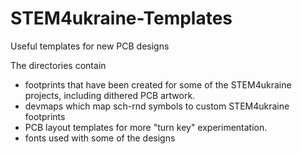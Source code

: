 # STEM4ukraine-Templates

Useful templates for new PCB designs 

The directories contain

- footprints that have been created for some of the STEM4ukraine projects, including dithered PCB artwork.
- devmaps which map sch-rnd symbols to custom STEM4ukraine footprints
- PCB layout templates for more "turn key" experimentation.
- fonts used with some of the designs
